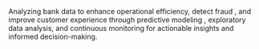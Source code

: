 Analyzing bank data to enhance operational efficiency, detect fraud , and improve customer experience through predictive modeling , exploratory data analysis, and continuous monitoring for actionable insights and informed decision-making.
